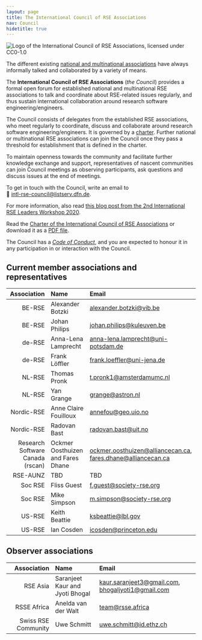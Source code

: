 ```yaml
---
layout: page
title: The International Council of RSE Associations
nav: Council
hidetitle: true
---
```


![Logo of the International Council of RSE Associations, licensed under CC0-1.0](./img/council-logo.png)

The different existing [national and multinational associations](./assoc.md)
have always informally talked and collaborated by a variety of means.

The **International Council of RSE Associations** (*the Council*) provides a
formal open forum for established national and multinational RSE associations
to talk and coordinate about RSE-related issues regularly, and thus sustain international collaboration around research software engineering/engineers.

The Council consists of delegates from the established RSE associations, who
meet regularly to coordinate, discuss and collaborate around research software engineering/engineers. It is governed by a
[charter](council/charter.html). Further national or multinational RSE
associations can join the Council once they pass a threshold for establishment
that is defined in the charter.

To maintain openness towards the community and facilitate further knowledge
exchange and support, representatives of nascent communities can join Council
meetings as observing participants, ask questions and discuss issues at the
end of meetings.

To get in touch with the Council, write an email to  
📧 [intl-rse-council@listserv.dfn.de](mailto:intl-rse-council@listserv.dfn.de).

For more information, also read
[this blog post from the 2nd International RSE Leaders Workshop 2020](https://researchsoftware.org/2021/01/27/introducing-the-international-council-of-RSE-associations.html).

Read the [Charter of the International Council of RSE Associations](council/charter.html) or download it as a [PDF file](International-Council-of-RSE-Associations_Charter.pdf).

The Council has a [*Code of Conduct*](./council/code-of-conduct.md), and you are expected to honour it in any participation in or interaction with the Council.
  
## Current member associations and representatives

| Association | Name | Email |
| -----------: | :--------------| :--------------|
| BE-RSE  | Alexander Botzki | <alexander.botzki@vib.be> |
| BE-RSE  | Johan Philips | <johan.philips@kuleuven.be> |
| de-RSE  | Anna-Lena Lamprecht| <anna-lena.lamprecht@uni-potsdam.de> |
| de-RSE  | Frank Löffler | <frank.loeffler@uni-jena.de> |
| NL-RSE  | Thomas Pronk | <t.pronk1@amsterdamumc.nl> |
| NL-RSE  | Yan Grange | <grange@astron.nl> |
| Nordic-RSE  | Anne Claire Fouilloux | <annefou@geo.uio.no> |
| Nordic-RSE  | Radovan Bast | <radovan.bast@uit.no> |
| Research Software Canada (rscan) | Ockmer Oosthuizen and Fares Dhane | <ockmer.oosthuizen@alliancecan.ca>, <fares.dhane@alliancecan.ca> |
| RSE-AUNZ    | TBD | TBD |
| Soc RSE | Fliss Guest | <f.guest@society-rse.org> |
| Soc RSE | Mike Simpson | <m.simpson@society-rse.org> |
| US-RSE  | Keith Beattie | <ksbeattie@lbl.gov> |
| US-RSE  | Ian Cosden | <icosden@princeton.edu> |

## Observer associations

| Association | Name | Email |
| -----------: | :--------------| :--------------|
| RSE Asia | Saranjeet Kaur and Jyoti Bhogal | <kaur.saranjeet3@gmail.com>, <bhogaljyoti1@gmail.com> |
| RSSE Africa | Anelda van der Walt | <team@rsse.africa> |
| Swiss RSE Community | Uwe Schmitt | <uwe.schmitt@id.ethz.ch> |
